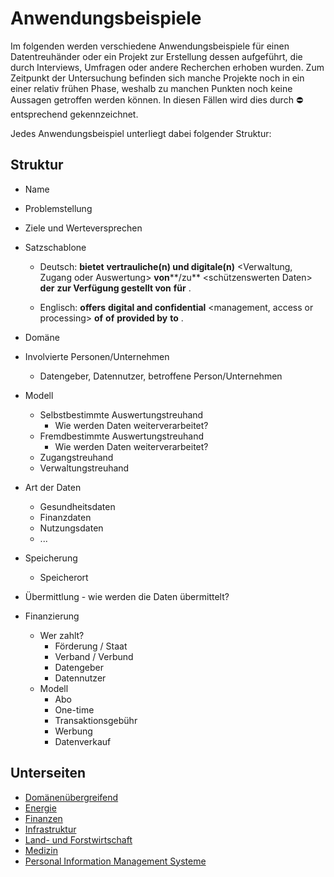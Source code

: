# Anwendungsbeispiele
Im folgenden werden verschiedene Anwendungsbeispiele für einen Datentreuhänder oder ein Projekt zur Erstellung dessen aufgeführt, die durch Interviews, Umfragen oder andere Recherchen erhoben wurden.
Zum Zeitpunkt der Untersuchung befinden sich manche Projekte noch in ein einer relativ frühen Phase, weshalb zu manchen Punkten noch keine Aussagen getroffen werden können. In diesen Fällen wird dies durch  :no_entry:  entsprechend gekennzeichnet.

Jedes Anwendungsbeispiel unterliegt dabei folgender Struktur:

## Struktur

-   Name
-   Problemstellung
-   Ziele und Werteversprechen
-   Satzschablone
    
    -   Deutsch: <Name des DTH-Dienstes>  **bietet** **vertrauliche(n) und digitale(n)** <Verwaltung, Zugang oder Auswertung>  **von****/zu**  <schützenswerten Daten>  **der** <Betroffenen Personen oder Unternehmen>  **zur Verfügung gestellt von**  <Datengeber>  **für**  <Datennutzer>.
        
    -   Englisch: <Data Trustee Service>  **offers** **digital and confidential** <management, access or processing>  **of** <protectable data>  **of** <data subject or companies>  **provided by** <data holders>  **to**  <data users>.
        
-   Domäne
-   Involvierte Personen/Unternehmen
    -   Datengeber, Datennutzer, betroffene Person/Unternehmen
-   Modell
    -   Selbstbestimmte Auswertungstreuhand
        -   Wie werden Daten weiterverarbeitet?
    -   Fremdbestimmte Auswertungstreuhand
        -   Wie werden Daten weiterverarbeitet?
    -   Zugangstreuhand
    -   Verwaltungstreuhand
-   Art der Daten
    -   Gesundheitsdaten
    -   Finanzdaten
    -   Nutzungsdaten
    -   ...
-   Speicherung
    -   Speicherort
-   Übermittlung - wie werden die Daten übermittelt?
-   Finanzierung
    -   Wer zahlt?
        -   Förderung / Staat
        -   Verband / Verbund
        -   Datengeber
        -   Datennutzer
    -   Modell
        -   Abo
        -   One-time
        -   Transaktionsgebühr
        -   Werbung
        -   Datenverkauf 

## Unterseiten
- [Domänenübergreifend](Dom%C3%A4nen%C3%BCbergreifend/)
- [Energie](Energie/)
- [Finanzen](Finanzen/)
- [Infrastruktur](Infrastruktur/)
- [Land- und Forstwirtschaft](<Land- und Forstwirtschaft/>)
- [Medizin](Medizin/)
- [Personal Information Management Systeme](<Personal Information Management Systeme (PIMS)/>)
